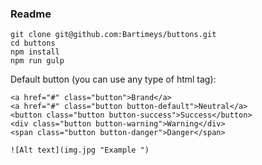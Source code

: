 ### Readme
```
git clone git@github.com:Bartimeys/buttons.git
cd buttons
npm install
npm run gulp
```


Default button (you can use any type of html tag):
```
<a href="#" class="button">Brand</a>
<a href="#" class="button button-default">Neutral</a>
<button class="button button-success">Success</button>
<div class="button button-warning">Warning</div>
<span class="button button-danger">Danger</span>
```
```
![Alt text](img.jpg "Example ")
```